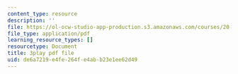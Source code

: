 ```yaml
---
content_type: resource
description: ''
file: https://ol-ocw-studio-app-production.s3.amazonaws.com/courses/20-219-becoming-the-next-bill-nye-writing-and-hosting-the-educational-show-january-iap-2015/de6a7219e4fe264fe4abb23e1ee62d49_rCG6r6gotZQ.pdf
file_type: application/pdf
learning_resource_types: []
resourcetype: Document
title: 3play pdf file
uid: de6a7219-e4fe-264f-e4ab-b23e1ee62d49
---
```

